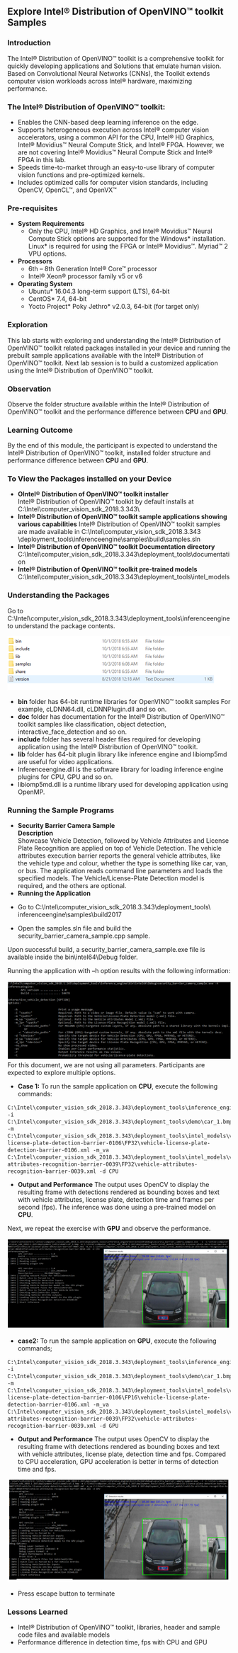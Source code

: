 ## Explore Intel® Distribution of OpenVINO™ toolkit Samples
### Introduction
The Intel® Distribution of OpenVINO™ toolkit is a comprehensive toolkit for quickly developing applications and Solutions that emulate human vision. Based on Convolutional Neural Networks (CNNs), the Toolkit extends computer vision workloads across Intel® hardware, maximizing performance.
### The Intel® Distribution of OpenVINO™ toolkit:
- Enables the CNN-based deep learning inference on the edge.
- Supports heterogeneous execution across Intel® computer vision accelerators, using a common API for the CPU, Intel® HD Graphics, Intel® Movidius™ Neural Compute Stick, and Intel® FPGA. However, we are not covering Intel® Movidius™ Neural Compute Stick and Intel® FPGA in this lab.
- Speeds time-to-market through an easy-to-use library of computer vision functions and pre-optimized kernels.
- Includes optimized calls for computer vision standards, including OpenCV, OpenCL™, and OpenVX™

### Pre-requisites
* **System Requirements**
  - Only the CPU, Intel® HD Graphics, and Intel® Movidius™ Neural Compute Stick options are supported for the Windows* installation. Linux* is required for using the FPGA or Intel® Movidius™. Myriad™ 2 VPU options.
* **Processors**
  - 6th – 8th Generation Intel® Core™ processor
  - Intel® Xeon® processor family v5 or v6 
* **Operating System**
  - Ubuntu* 16.04.3 long-term support (LTS), 64-bit
  - CentOS* 7.4, 64-bit
  - Yocto Project* Poky Jethro* v2.0.3, 64-bit (for target only)

### Exploration
   This lab starts with exploring and understanding the Intel® Distribution of OpenVINO™ toolkit related packages installed in your device and running the prebuilt sample applications available with the Intel® Distribution of OpenVINO™ toolkit. Next lab session is to build a customized application using the Intel® Distribution of OpenVINO™ toolkit.

### Observation
Observe the folder structure available within the Intel® Distribution of OpenVINO™ toolkit and the performance difference between **CPU** and **GPU**.

### Learning Outcome
By the end of this module, the participant is expected to understand the Intel® Distribution of OpenVINO™ toolkit, installed folder structure and performance difference between **CPU** and **GPU**.
### To View the Packages installed on your Device
* **OIntel® Distribution of OpenVINO™ toolkit installer**                                                 
 Intel® Distribution of OpenVINO™ toolkit by default installs at C:\Intel\computer_vision_sdk_2018.3.343\
* **Intel® Distribution of OpenVINO™ toolkit sample applications showing various capabilities**
Intel® Distribution of OpenVINO™ toolkit samples are made available in C:\Intel\computer_vision_sdk_2018.3.343                                 \deployment_tools\inferenceengine\samples\build\samples.sln
* **Intel® Distribution of OpenVINO™ toolkit Documentation directory**
C:\Intel\computer_vision_sdk_2018.3.343\deployment_tools\documentation
* **Intel® Distribution of OpenVINO™ toolkit pre-trained models**
C:\Intel\computer_vision_sdk_2018.3.343\deployment_tools\intel_models

### Understanding the Packages
Go to C:\Intel\computer_vision_sdk_2018.3.343\deployment_tools\inferenceengine to understand the package contents.

![](images/packages.png)
- **bin** folder has 64-bit runtime libraries for OpenVINO™ toolkit samples
For example, cLDNN64.dll, cLDNNPlugin.dll and so on.
- **doc** folder has documentation for the Intel® Distribution of OpenVINO™ toolkit samples like classification, object detection, interactive_face_detection and so on.
- **include** folder has several header files required for developing application using the Intel® Distribution of OpenVINO™ toolkit.
- **lib** folder has 64-bit plugin library like inference engine and libiomp5md are useful for video applications.
-  Inferenceengine.dll is the software library for loading inference engine plugins for CPU, GPU and so on.
- libiomp5md.dll is a runtime library used for developing application using OpenMP.

### Running the Sample Programs
* **Security Barrier Camera Sample**                            
**Description**                           
Showcase Vehicle Detection, followed by Vehicle Attributes and License Plate Recognition are applied on top of Vehicle Detection. The vehicle attributes execution barrier reports the general vehicle attributes, like the vehicle type and colour, whether the type is something like car, van, or bus.
The application reads command line parameters and loads the specified models. The Vehicle/License-Plate Detection model is required, and the others are optional.
* **Running the Application**
- Go to C:\Intel\computer_vision_sdk_2018.3.343\deployment_tools\  inferenceengine\samples\build2017


- Open the samples.sln file and build the security_barrier_camera_sample.cpp sample.

Upon successful build, a security_barrier_camera_sample.exe file is available inside the bin\intel64\Debug folder.

Running the application with –h option results with the following information:

![](images/help.png)
For this document, we are not using all parameters. Participants are expected to explore multiple options.

- **Case 1:** To run the sample application on **CPU**, execute the following commands:

```
C:\Intel\computer_vision_sdk_2018.3.343\deployment_tools\inference_engine\bin\intel64\Debug\security_barrier_camera_sample.exe  -i  C:\Intel\computer_vision_sdk_2018.3.343\deployment_tools\demo\car_1.bmp -m C:\Intel\computer_vision_sdk_2018.3.343\deployment_tools\intel_models\vehicle-license-plate-detection-barrier-0106\FP32\vehicle-license-plate-detection-barrier-0106.xml -m_va C:\Intel\computer_vision_sdk_2018.3.343\deployment_tools\intel_models\vehicle-attributes-recognition-barrier-0039\FP32\vehicle-attributes-recognition-barrier-0039.xml -d CPU

```
- **Output and Performance**
The output uses OpenCV to display the resulting frame with detections rendered as bounding boxes and text with vehicle attributes, license plate, detection time and frames per second (fps). The inference was done using a pre-trained model on **CPU**.

Next, we repeat the exercise with **GPU** and observe the performance.

![](images/cpu.png)
- **case2:** To run the sample application on **GPU**, execute the following commands;

```
C:\Intel\computer_vision_sdk_2018.3.343\deployment_tools\inference_engine\bin\intel64\Debug\security_barrier_camera_sample.exe  -i  C:\Intel\computer_vision_sdk_2018.3.343\deployment_tools\demo\car_1.bmp -m C:\Intel\computer_vision_sdk_2018.3.343\deployment_tools\intel_models\vehicle-license-plate-detection-barrier-0106\FP16\vehicle-license-plate-detection-barrier-0106.xml -m_va C:\Intel\computer_vision_sdk_2018.3.343\deployment_tools\intel_models\vehicle-attributes-recognition-barrier-0039\FP32\vehicle-attributes-recognition-barrier-0039.xml -d GPU

```
- **Output and Performance**
The output uses OpenCV to display the resulting frame with detections rendered as bounding boxes and text with vehicle attributes, license plate, detection time and fps. Compared to CPU acceleration, GPU acceleration is better in terms of detection time and fps.

![](images/GPU.PNG)
- Press escape button to terminate

### Lessons Learned
- Intel® Distribution of OpenVINO™ toolkit, libraries, header and sample code files and available models
- Performance difference in detection time, fps with CPU and GPU
